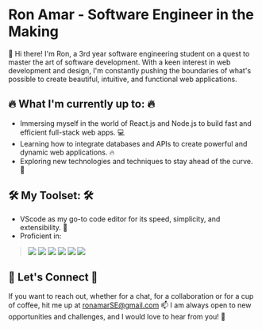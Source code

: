 # Ron Amar - Software Engineer in the Making

👋 Hi there! I'm Ron, a 3rd year software engineering student on a quest to master the art of software development. With a keen interest in web development and design, I'm constantly pushing the boundaries of what's possible to create beautiful, intuitive, and functional web applications.

## 🔥 What I'm currently up to: 🔥
- Immersing myself in the world of React.js and Node.js to build fast and efficient full-stack web apps. 💻
- Learning how to integrate databases and APIs to create powerful and dynamic web applications. 🔥
- Exploring new technologies and techniques to stay ahead of the curve. 🚀

## 🛠️ My Toolset: 🛠️
- VScode as my go-to code editor for its speed, simplicity, and extensibility. 👾
- Proficient in: 
> <img src="https://cdn.jsdelivr.net/gh/devicons/devicon/icons/java/java-original.svg" />
> <img src="https://cdn.jsdelivr.net/gh/devicons/devicon/icons/c/c-plain.svg" />
> <img src="https://cdn.jsdelivr.net/gh/devicons/devicon/icons/cplusplus/cplusplus-plain.svg" />
> <img src="https://cdn.jsdelivr.net/gh/devicons/devicon/icons/javascript/javascript-plain.svg" />
> <img src="https://cdn.jsdelivr.net/gh/devicons/devicon/icons/html5/html5-plain.svg" />
> <img src="https://cdn.jsdelivr.net/gh/devicons/devicon/icons/css3/css3-plain.svg" />

## 💬 Let's Connect 💬
If you want to reach out, whether for a chat, for a collaboration or for a cup of coffee, hit me up at ronamarSE@gmail.com 📫
I am always open to new opportunities and challenges, and I would love to hear from you! 🤝



